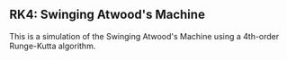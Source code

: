 ## RK4: Swinging Atwood's Machine

This is a simulation of the Swinging Atwood's Machine using a 4th-order Runge-Kutta algorithm.
